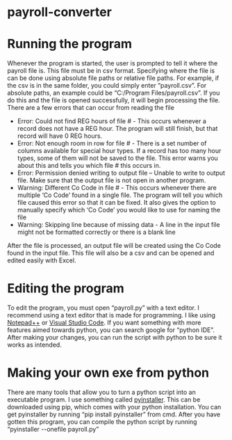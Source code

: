 # payroll-converter

# Running the program
Whenever the program is started, the user is prompted to tell it where the payroll file is. This file must be in csv format. Specifying where the file is can be done using absolute file paths or relative file paths. For example, if the csv is in the same folder, you could simply enter “payroll.csv”. For absolute paths, an example could be “C:/Program Files/payroll.csv”. If you do this and the file is opened successfully, it will begin processing the file. 
There are a few errors that can occur from reading the file
- Error: Could not find REG hours of file # - This occurs whenever a record does not have a REG hour. The program will still finish, but that record will have 0 REG hours. 
- Error: Not enough room in row for file # - There is a set number of columns available for special hour types. If a record has too many hour types, some of them will not be saved to the file. This error warns you about this and tells you which file # this occurs in. 
- Error: Permission denied writing to output file – Unable to write to output file. Make sure that the output file is not open in another program. 
- Warning: Different Co Code in file # - This occurs whenever there are multiple ‘Co Code’ found in a single file. The program will tell you which file caused this error so that it can be fixed. It also gives the option to manually specify which ‘Co Code’ you would like to use for naming the file
- Warning: Skipping line because of missing data - A line in the input file might not be formatted correctly or there is a blank line
 
 After the file is processed, an output file will be created using the Co Code found in the input file. This file will also be a csv and can be opened and edited easily with Excel. 

# Editing the program
To edit the program, you must open “payroll.py” with a text editor. I recommend using a text editor that is made for programming. I like using [Notepad++](https://notepad-plus-plus.org/) or [Visual Studio Code](https://code.visualstudio.com/). If you want something with more features aimed towards python, you can search google for “python IDE”. After making your changes, you can run the script with python to be sure it works as intended. 

# Making your own exe from python
There are many tools that allow you to turn a python script into an executable program. I use something called [pyinstaller](https://www.pyinstaller.org/). This can be downloaded using pip, which comes with your python installation. You can get pyinstaller by running “pip install pyinstaller” from cmd. After you have gotten this program, you can compile the python script by running “pyinstaller --onefile payroll.py” 
